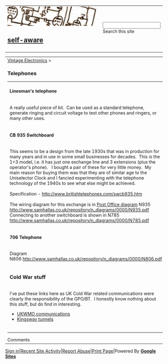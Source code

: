<!DOCTYPE html PUBLIC "-//W3C//DTD XHTML 1.0 Transitional//EN" "http://www.w3.org/TR/xhtml1/DTD/xhtml1-transitional.dtd">
<html xmlns="http://www.w3.org/1999/xhtml" itemscope="" itemtype="http://schema.org/WebPage">
<head>
<meta http-equiv="content-type" content="text/html; charset=UTF-8" />
<meta http-equiv="X-UA-Compatible" content="chrome=1" />
<script type="text/javascript">/* Copyright 2008 Google. */ (function() { (function(){function e(a){this.t={};this.tick=function(a,c,b){this.t[a]=[void 0!=b?b:(new Date).getTime(),c];if(void 0==b)try{window.console.timeStamp("CSI/"+a)}catch(h){}};this.tick("start",null,a)}var a;if(window.performance)var d=(a=window.performance.timing)&&a.responseStart;var f=0<d?new e(d):new e;window.jstiming={Timer:e,load:f};if(a){var c=a.navigationStart;0<c&&d>=c&&(window.jstiming.srt=d-c)}if(a){var b=window.jstiming.load;0<c&&d>=c&&(b.tick("_wtsrt",void 0,c),b.tick("wtsrt_","_wtsrt",
d),b.tick("tbsd_","wtsrt_"))}try{a=null,window.chrome&&window.chrome.csi&&(a=Math.floor(window.chrome.csi().pageT),b&&0<c&&(b.tick("_tbnd",void 0,window.chrome.csi().startE),b.tick("tbnd_","_tbnd",c))),null==a&&window.gtbExternal&&(a=window.gtbExternal.pageT()),null==a&&window.external&&(a=window.external.pageT,b&&0<c&&(b.tick("_tbnd",void 0,window.external.startE),b.tick("tbnd_","_tbnd",c))),a&&(window.jstiming.pt=a)}catch(g){}})(); })()
</script>
<link rel="shortcut icon" type="image/x-icon" href="https://www.google.com/images/icons/product/sites-16.ico" />
<link rel="apple-touch-icon" href="https://ssl.gstatic.com/sites/p/cb5bed/system/app/images/apple-touch-icon.png" type="image/png" />
<script type="text/javascript">/* Copyright 2008 Google. */ (function() { function d(a){return document.getElementById(a)}window.byId=d;function g(a){return a.replace(/^\s+|\s+$/g,"")}window.trim=g;var h=[],k=0;window.JOT_addListener=function(a,b,c){var f=new String(k++);a={eventName:a,handler:b,compId:c,key:f};h.push(a);return f};window.JOT_removeListenerByKey=function(a){for(var b=0;b<h.length;b++)if(h[b].key==a){h.splice(b,1);break}};window.JOT_removeAllListenersForName=function(a){for(var b=0;b<h.length;b++)h[b].eventName==a&&h.splice(b,1)};
window.JOT_postEvent=function(a,b,c){var f={eventName:a,eventSrc:b||{},payload:c||{}};if(window.JOT_fullyLoaded)for(b=h.length,c=0;c<b&&c<h.length;c++){var e=h[c];e&&e.eventName==a&&(f.listenerCompId=e.compId||"",(e="function"==typeof e.handler?e.handler:window[e.handler])&&e(f))}else window.JOT_delayedEvents.push({eventName:a,eventSrc:b,payload:c})};window.JOT_delayedEvents=[];window.JOT_fullyLoaded=!1;
window.JOT_formatRelativeToNow=function(a,b){a=((new Date).getTime()-a)/6E4;if(1440<=a||0>a)return null;var c=0;60<=a&&(a/=60,c=2);2<=a&&c++;return b?window.JOT_siteRelTimeStrs[c].replace("__duration__",Math.floor(a)):window.JOT_userRelTimeStrs[c].replace("__duration__",Math.floor(a))}; })()
</script>
<script>

  

  var breadcrumbs = [{"path":"/a/wepoco.com/self-aware/Home","deleted":false,"title":"Vintage Electronics","dir":"ltr"},{"path":"/a/wepoco.com/self-aware/Home/telephones","deleted":false,"title":"Telephones","dir":"ltr"}];
  var JOT_clearDotPath = 'https://ssl.gstatic.com/sites/p/cb5bed/system/app/images/cleardot.gif';

  
  var JOT_userRelTimeStrs = ["a minute ago","__duration__ minutes ago","an hour ago","__duration__ hours ago"];

  
  

  

  var webspace = {"gvizGstaticVersion":"current","enableAnalytics":true,"pageSharingId":"jotspot_page","enableUniversalAnalytics":false,"sharingPolicy":"OPENED_WITH_INDICATOR","siteTitle":"self-aware","jot2atari":{"eligibility":"ineligible"},"onepickUrl":"https://docs.google.com/picker","adsensePublisherId":"ca-pub-7422345474295621","features":{"oAuthForChartsApi":true,"moreMobileStyleImprovements":null,"cajaNetworkAccess":true,"googleChartsOverGstatic":false,"picasaAlbumInsert":false,"pageDrafts":false,"enableJot2Atari":true,"plusBadge":false,"pdfEmbedSupport":false},"isPublic":true,"newSitesBaseUrl":"https://sites.google.com","isConsumer":false,"serverFlags":{"jot2AtariLearnMoreUrl":"https://support.google.com/sites/answer/7035197","cajaBaseUrl":"//www.gstatic.com/caja","cajaDebugMode":false},"domainAnalyticsAccountId":"","plusPageId":"","signInUrl":"https://accounts.google.com/AccountChooser?continue\u003dhttps://sites.google.com/a/wepoco.com/self-aware/Home/telephones\u0026service\u003djotspot","analyticsAccountId":"UA-518190-8","scottyUrl":"/_/upload","homePath":"/","siteNoticeUrlEnabled":null,"plusPageUrl":"","adsensePromoClickedOrSiteIneligible":true,"csiReportUri":"https://gg.google.com/csi","sharingId":"jotspot","termsUrl":"//www.google.com/intl/en/policies/terms/","gvizVersion":1,"editorResources":{"sitelayout":["https://ssl.gstatic.com/sites/p/cb5bed/system/app/css/sitelayouteditor.css"],"text":["https://ssl.gstatic.com/sites/p/cb5bed/system/js/codemirror.js","https://ssl.gstatic.com/sites/p/cb5bed/system/app/css/codemirror_css.css","https://ssl.gstatic.com/sites/p/cb5bed/system/js/trog_edit__en.js","https://ssl.gstatic.com/sites/p/cb5bed/system/app/css/trogedit.css","/a/wepoco.com/self-aware/_/rsrc/1526416274000/system/app/css/editor.css","https://ssl.gstatic.com/sites/p/cb5bed/system/app/css/codeeditor.css","/a/wepoco.com/self-aware/_/rsrc/1526416274000/system/app/css/camelot/editor-jfk.css"]},"sharingUrlPrefix":"/_/sharing","isAdsenseEnabled":true,"domain":"wepoco.com","baseUri":"/a/wepoco.com/self-aware","name":"self-aware","siteTemplateId":false,"siteNoticeRevision":null,"siteNoticeUrlAddress":null,"siteNoticeMessage":null,"page":{"isRtlLocale":false,"canDeleteWebspace":null,"isPageDraft":null,"parentPath":"/Home","parentWuid":"wuid:gx:5e47cbacf23b057","siteLocale":"en_GB","timeZone":"America/Los_Angeles","type":"text","title":"Telephones","locale":"en","wuid":"wuid:gx:4188cf1d38756753","revision":5,"path":"/Home/telephones","isSiteRtlLocale":false,"pageInheritsPermissions":null,"name":"telephones","canChangePath":true,"state":"","properties":{},"bidiEnabled":false,"currentTemplate":{"path":"/system/app/pagetemplates/text","title":"Web Page"}},"canPublishScriptToAnyone":true,"user":{"keyboardShortcuts":true,"sessionIndex":"","onePickToken":"","guest_":true,"displayNameOrEmail":"guest","userName":"guest","uid":"","renderMobile":false,"domain":"","namespace":"","hasWriteAccess":false,"namespaceUser":false,"primaryEmail":"guest","hasAdminAccess":false},"gadgets":{"baseUri":"/a/wepoco.com/self-aware/system/app/pages/gadgets"}};
  webspace.page.breadcrumbs = breadcrumbs;

  
  var JOT_siteRelTimeStrs = ["a minute ago","__duration__ minutes ago","an hour ago","__duration__ hours ago"];

</script>
<script type="text/javascript">
                window.jstiming.load.tick('scl');
              </script>
<meta name="title" content="Telephones - self-aware" />
<meta itemprop="name" content="Telephones - self-aware" />
<meta property="og:title" content="Telephones - self-aware" />
<meta name="description" content="What's the worst that could happen?" />
<meta itemprop="description" content="What's the worst that could happen?" />
<meta id="meta-tag-description" property="og:description" content="What's the worst that could happen?" />
<style type="text/css">
</style>
<link rel="stylesheet" type="text/css" href="https://ssl.gstatic.com/sites/p/cb5bed/system/app/themes/simple/standard-css-simple-ltr-ltr.css" />
<link rel="stylesheet" type="text/css" href="../_/rsrc/1526416274000/system/app/css/overlay.css@cb=simple100%2525%2525%2525130goog-ws-right.css" />
<link rel="stylesheet" type="text/css" href="../_/rsrc/1526416274000/system/app/css/camelot/allthemes-view.css" />
<!--[if IE]>
          <link rel="stylesheet" type="text/css" href="/a/wepoco.com/self%2daware/system/app/css/camelot/allthemes%2die.css" />
        <![endif]-->
<title>Telephones - self-aware</title>
<meta itemprop="image" content="/a/wepoco.com/self-aware/_/rsrc/1468875527829/config/app/images/customLogo/customLogo.gif?revision=1" />
<meta property="og:image" content="/a/wepoco.com/self-aware/_/rsrc/1468875527829/config/app/images/customLogo/customLogo.gif?revision=1" />
<script type="text/javascript">
                window.jstiming.load.tick('cl');
              </script>
</head>
<body xmlns="http://www.google.com/ns/jotspot" id="body" class=" en_GB            ">
<div id="sites-page-toolbar" class="sites-header-divider">
<div xmlns="http://www.w3.org/1999/xhtml" id="sites-status" class="sites-status" style="display:none;"><div id="sites-notice" class="sites-notice" role="status" aria-live="assertive"> </div></div>
</div>
<div id="sites-chrome-everything-scrollbar">
<div id="sites-chrome-everything" class="">
<div id="sites-chrome-page-wrapper" style="direction: ltr">
<div id="sites-chrome-page-wrapper-inside">
<div xmlns="http://www.w3.org/1999/xhtml" id="sites-chrome-header-wrapper" style="height:auto;">
<table id="sites-chrome-header" class="sites-layout-hbox" cellspacing="0" style="height:auto;">
<tr class="sites-header-primary-row" id="sites-chrome-userheader">
<td id="sites-header-title" class="" role="banner"><div class="sites-header-cell-buffer-wrapper"><a href="../index.html" id="sites-chrome-userheader-logo"><img id="logo-img-id" src="../_/rsrc/1468875527829/config/app/images/customLogo/customLogo.gif@revision=1" alt="self-aware" class="sites-logo  " /></a><h2><a href="../index.html" dir="ltr" id="sites-chrome-userheader-title">self-aware</a></h2></div></td><td class="sites-layout-searchbox  "><div class="sites-header-cell-buffer-wrapper"><form id="sites-searchbox-form" action="https://sites.google.com/a/wepoco.com/self-aware/system/app/pages/search" role="search"><input type="hidden" id="sites-searchbox-scope" name="scope" value="search-site" /><input type="text" id="jot-ui-searchInput" name="q" size="20" value="" aria-label="Search this site" /><div id="sites-searchbox-button-set" class="goog-inline-block"><div role="button" id="sites-searchbox-search-button" class="goog-inline-block jfk-button jfk-button-standard" tabindex="0">Search this site</div></div></form></div></td>
</tr>
<tr class="sites-header-secondary-row" id="sites-chrome-horizontal-nav">
<td colspan="2" id="sites-chrome-header-horizontal-nav-container" role="navigation">
</td>
</tr>
</table>
</div>
<div id="sites-chrome-main-wrapper">
<div id="sites-chrome-main-wrapper-inside">
<table id="sites-chrome-main" class="sites-layout-hbox" cellspacing="0" cellpadding="{scmCellpadding}" border="0">
<tr>
<td id="sites-canvas-wrapper">
<div id="sites-canvas" role="main">
<div id="goog-ws-editor-toolbar-container"> </div>
<div xmlns="http://www.w3.org/1999/xhtml" id="title-crumbs" style="">
<A href="../Home.1.html" dir="ltr">Vintage Electronics</A>‎ &gt; ‎
  </div>
<h3 xmlns="http://www.w3.org/1999/xhtml" id="sites-page-title-header" style="" align="left">
<span id="sites-page-title" dir="ltr" tabindex="-1" style="outline: none">Telephones</span>
</h3>
<div id="sites-canvas-main" class="sites-canvas-main">
<div id="sites-canvas-main-content">
<table xmlns="http://www.w3.org/1999/xhtml" cellspacing="0" class="sites-layout-name-one-column sites-layout-hbox"><tbody><tr><td class="sites-layout-tile sites-tile-name-content-1"><div dir="ltr"><h4><a name="TOC-Linesman-s-telephone"></a>Linesman's telephone</h4><div><br /></div><div>A really useful piece of kit.  Can be used as a standard telephone, generate ringing and circuit voltage to test other phones and ringers, or many other uses.</div><div><br /></div><h4><a name="TOC-CB-935-Switchboard"></a>CB 935 Switchboard</h4><div><br /></div><div>This seems to be a design from the late 1930s that was in production for many years and in use in some small businesses for decades.  This is the 1+3 model, i.e. it has just one exchange line and 3 extensions (plus the operator's phone).   I bought a pair of these for very little money.  My main reason for buying them was that they are of similar age to the Uniselector Clock and I fancied experimenting with the telephone technology of the 1940s to see what else might be achieved.</div><div><br /></div><div>Specification - <a href="http://www.britishtelephones.com/swcb935.htm" rel="nofollow">http://www.britishtelephones.com/swcb935.htm</a></div><div><br /></div><div>The wiring diagram for this exchange is in <a href="http://www.samhallas.co.uk/repository/n_diagrams/index.htm" rel="nofollow" target="_blank">Post Office diagram</a> N935</div><div><a href="http://www.samhallas.co.uk/repository/n_diagrams/0000/N935.pdf" rel="nofollow" target="_blank">http://www.samhallas.co.uk/repository/n_diagrams/0000/N935.pdf</a><br /></div><div>Connecting to another switchboard is shown in N785</div><div><a href="http://www.samhallas.co.uk/repository/n_diagrams/0000/N785.pdf" rel="nofollow">http://www.samhallas.co.uk/repository/n_diagrams/0000/N785.pdf</a></div><div><br /></div><h4><a name="TOC-706-Telephone"></a>706 Telephone</h4><div><br /></div><div>Diagram N806 <a href="http://www.samhallas.co.uk/repository/n_diagrams/0000/N806.pdf" rel="nofollow">http://www.samhallas.co.uk/repository/n_diagrams/0000/N806.pdf</a></div><div><br /></div><h3><a name="TOC-Cold-War-stuff"></a>Cold War stuff</h3><div><br /></div><div>I've put these links here as UK Cold War related communications were clearly the responsibility of the GPO/BT.  I honestly know nothing about this stuff, but do find in interesting.</div><div><ul><li><a href="http://www.ringbell.co.uk/ukwmo/index.htm" target="_blank" rel="nofollow">UKWMO communications</a></li><li><a href="http://news.bbc.co.uk/1/hi/in_pictures/7672341.stm" target="_blank" rel="nofollow">Kingsway tunnels</a></li></ul></div><div><br /></div></div></td></tr></tbody></table>
</div> 
</div> 
<div id="sites-canvas-bottom-panel">
<div xmlns="http://www.w3.org/1999/xhtml" id="COMP_page-subpages"> </div>
<div id="sites-attachments-container">
</div>
<a xmlns="http://www.w3.org/1999/xhtml" name="page-comments"></a>
<div xmlns="http://www.w3.org/1999/xhtml" id="COMP_page-comments"><div class="sites-comment-docos-wrapper"><div class="sites-comment-docos"><div class="sites-comment-docos-background"></div><div class="sites-comment-docos-header"><div class="sites-comment-docos-header-title">Comments</div></div><div id="sites-comment-docos-pane" class="sites-comment-docos-pane"></div></div></div></div>
</div>
</div> 
</td> 
<td id="sites-chrome-sidebar-right" class="sites-layout-sidebar-right initial" style="width:130px">
<div xmlns="http://www.w3.org/1999/xhtml" id="COMP_2bd" class="sites-embed" role="navigation"><h4 class="sites-embed-title">Navigation</h4><div class="sites-embed-content sites-sidebar-nav"><ul role="navigation" jotId="navList"><li class="nav-first "><div dir="ltr" style="padding-left: 5px;"><a href="../Home.1.html" jotId="wuid:gx:5e47cbacf23b057" class="sites-navigation-link">Vintage Electronics</a></div></li><li class=""><div dir="ltr" style="padding-left: 5px;"><a href="retro-geekery/valve-amplifiers/Building-a-Quality-Amplifier.1.html" jotId="wuid:gx:613762201474bfd9" class="sites-navigation-link">Push-Pull Quality Amplifier</a></div></li><li class=""><div dir="ltr" style="padding-left: 5px;"><a href="retro-geekery/valve-amplifiers/mullard-five-ten.1.html" jotId="wuid:gx:685fff951b6cfda7" class="sites-navigation-link">Mullard five-ten</a></div></li><li class=""><div dir="ltr" style="padding-left: 5px;"><a href="retro-geekery/uniselector-digital-clock.1.html" jotId="wuid:gx:1a2cb120fa284328" class="sites-navigation-link">Uniselector clock</a></div></li><li class=""><div dir="ltr" style="padding-left: 5px;"><a href="wireless-world.1.html" jotId="wuid:gx:30826436072ff22e" class="sites-navigation-link">Wireless World</a></div></li><li class=""><div dir="ltr" style="padding-left: 5px;"><a href="retro-geekery/reference.1.html" jotId="wuid:gx:19d5b90832c2cf0b" class="sites-navigation-link">Reference</a></div></li><li class=""><div dir="ltr" style="padding-left: 5px;"><a href="../new-tech.1.html" jotId="wuid:gx:62f2479c2007d672" class="sites-navigation-link">New Technology</a></div></li><li class=""><div dir="ltr" style="padding-left: 5px;"><a href="../system/app/pages/sitemap/hierarchy.html" jotId="wuid:gx:2e644399af2212fe" class="sites-navigation-link">Sitemap</a></div></li></ul></div></div>
</td>
</tr>
</table> 
</div> 
</div> 
<div id="sites-chrome-footer-wrapper">
<div id="sites-chrome-footer-wrapper-inside">
<div id="sites-chrome-footer">
</div>
</div>
</div>
</div> 
</div> 
<div id="sites-chrome-adminfooter-container">
<div xmlns="http://www.w3.org/1999/xhtml" class="sites-adminfooter" role="navigation"><p><a class="sites-system-link" href="https://accounts.google.com/ServiceLogin?continue=https://sites.google.com/a/wepoco.com/self-aware/Home/telephones&amp;service=jotspot">Sign in</a><span aria-hidden="true">|</span><a class="sites-system-link" href="../system/app/pages/recentChanges.html">Recent Site Activity</a><span aria-hidden="true">|</span><a class="sites-system-link" href="../system/app/pages/reportAbuse.html" target="_blank">Report Abuse</a><span aria-hidden="true">|</span><a class="sites-system-link" href="javascript:;" onclick="window.open(webspace.printUrl)">Print Page</a><span aria-hidden="true">|</span><span class="sites-system-link">Powered By</span> <b class="powered-by"><a href="http://sites.google.com">Google Sites</a></b></p></div>
</div>
</div> 
</div> 
<div id="sites-chrome-onebar-footer">
</div>
<script xmlns="http://www.w3.org/1999/xhtml" type="text/javascript">
    window.jstiming.load.tick('sjl');
  </script>
<script xmlns="http://www.w3.org/1999/xhtml" src="https://ssl.gstatic.com/sites/p/cb5bed/system/js/jot_min_view__en_gb.js"></script>
<script xmlns="http://www.w3.org/1999/xhtml" type="text/javascript">
    window.jstiming.load.tick('jl');
  </script>
<script xmlns="http://www.w3.org/1999/xhtml">
      
          sites.core.Analytics.createTracker();
          sites.core.Analytics.trackPageview();
        
    </script>
<script xmlns="http://www.w3.org/1999/xhtml" type="text/javascript">
                    sites.Searchbox.initialize(
                        'sites-searchbox-search-button',
                        {"object":[{"action":"/a/wepoco.com/self-aware/system/app/pages/search","id":"search-site","label":"Search this site"}]}['object'],
                        'search-site',
                        {"label":"Configure search options...","url":"/a/wepoco.com/self-aware/system/app/pages/admin/settings"});
                  </script>
<script xmlns="http://www.w3.org/1999/xhtml" type="text/javascript">
      gsites.HoverPopupMenu.createSiteDropdownMenus('sites-header-nav-dropdown', false);
    </script>
<script xmlns="http://www.w3.org/1999/xhtml" type="text/javascript">
              new sites.CommentPane('//docs.google.com/comments/d/AAHRpnXuFjzZrzbRPeA67qyDbpaF_2LZsAZvQaaC3Ku7ubZ4z3SJIzGpUpLg1wLguPq16Rvrjl9ePW85san7gFWmv1hbSl9i_ZBVYmlXzwgS_AZ0UNkU9gK3pvQvCjnwHeV94yEPN5ENK/api/js?anon=true',
                  false, false);
            </script>
<script xmlns="http://www.w3.org/1999/xhtml" type="text/javascript" defer="true">
            JOT_setupNav("2bd", "Navigation", false);
            JOT_addListener('titleChange', 'JOT_NAVIGATION_titleChange', 'COMP_2bd');
          </script>
<script xmlns="http://www.w3.org/1999/xhtml" type="text/javascript">
  setTimeout(function() {
    var fingerprint = gsites.date.TimeZone.getFingerprint([1109635200000, 1128902400000, 1130657000000, 1143333000000, 1143806400000, 1145000000000, 1146380000000, 1152489600000, 1159800000000, 1159500000000, 1162095000000, 1162075000000, 1162105500000]);
    gsites.Xhr.send('https://sites.google.com/a/wepoco.com/self-aware/_/tz', null, null, 'GET', null, null, { afjstz: fingerprint });
  }, 500);
</script>
<script xmlns="http://www.w3.org/1999/xhtml">
                    window.onload = function() {
                      if (false) {
                        JOT_setMobilePreview();
                      }
                      var loadTimer = window.jstiming.load;
                      loadTimer.tick("ol");
                      loadTimer["name"] = "load," + webspace.page.type + ",user_page";
                      window.jstiming.report(loadTimer, {}, 'https://gg.google.com/csi');
                    }
                  </script>
<script xmlns="http://www.w3.org/1999/xhtml" type="text/javascript">
        JOT_insertAnalyticsCode(false,
            false);
      </script>
<script xmlns="http://www.w3.org/1999/xhtml" type="text/javascript">
    var maestroRunner = new gsites.pages.view.SitesMaestroRunner(
        webspace, "en_GB");
    maestroRunner.initListeners();
    maestroRunner.installEditRender();
  </script>
<script xmlns="http://www.w3.org/1999/xhtml" type="text/javascript" defer="true">
  //<![CDATA[
    // Decorate any fastUI buttons on the page with a class of 'goog-button'.
    if (webspace.user.hasWriteAccess) {
      JOT_decorateButtons();
    }

    // Fires delayed events.
    (function() {
      JOT_fullyLoaded = true;
      var delayedEvents = JOT_delayedEvents;
      for (var x = 0; x < delayedEvents.length; x++) {
        var event = delayedEvents[x];
        JOT_postEvent(event.eventName, event.eventSrc, event.payload);
      }
      JOT_delayedEvents = null;
      JOT_postEvent('pageLoaded');
    })();
  //]]>
</script>
<script xmlns="http://www.w3.org/1999/xhtml" type="text/javascript">
    JOT_postEvent('decorateGvizCharts');
  </script>
<script type="text/javascript">
          JOT_setupPostRenderingManager();
        </script>
<script type="text/javascript">
          JOT_postEvent('renderPlus', null, 'sites-chrome-main');
        </script>
<div id="server-timer-div" style="display:none"> </div>
<script type="text/javascript">
          window.jstiming.load.tick('render');
          JOT_postEvent('usercontentrendered', this);
        </script>
</body>
</html>
